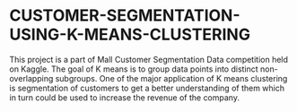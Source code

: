 # CUSTOMER-SEGMENTATION-USING-K-MEANS-CLUSTERING
This project is a part of Mall Customer Segmentation Data competition held on Kaggle. The goal of K means is to group data points into distinct non-overlapping subgroups. One of the major application of K means clustering is segmentation of customers to get a better understanding of them which in turn could be used to increase the revenue of the company.
